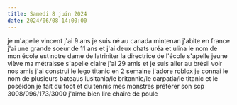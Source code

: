 ```yaml
---
title: Samedi 8 juin 2024
date: 2024/06/08 14:00:00
---
```

je m'apelle vincent j'ai 9 ans je suis né au canada
mintenan j'abite en france j'ai une grande soeur de 11 ans et j'ai deux chats uréa et ulina
le nom de mon école est notre dame de latriniter la directrice de l'école s'apelle jeune viève ma métraisse s'apelle claire
j'ai 29 amis et je suis aller au brésil voir nos amis
j'ai construi le lego titanic en 2 semaine j'adore roblox
je connai le nom de plusieurs bateaus lusitania/le britannic/le carpatia/le titanic et le poséidon
je fait du foot et du tennis
mes monstres  préférer son scp 3008/096/173/3000
j'aime bien lire chaire de poule